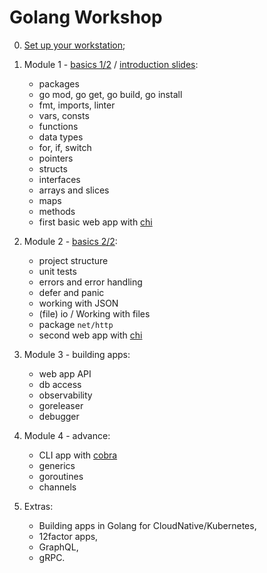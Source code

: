 # Golang Workshop

0. [Set up your workstation](00_preparation/README.md);

1. Module 1 - [basics 1/2](01_basics/basics.pdf) / [introduction slides](01_intro/slides.pdf):

   - packages
   - go mod, go get, go build, go install
   - fmt, imports, linter
   - vars, consts
   - functions
   - data types
   - for, if, switch
   - pointers
   - structs
   - interfaces
   - arrays and slices
   - maps
   - methods
   - first basic web app with [chi](https://github.com/go-chi/chi)

2. Module 2 - [basics 2/2](02_basics/basics_2.pdf):
 
   - project structure
   - unit tests
   - errors and error handling
   - defer and panic
   - working with JSON
   - (file) io / Working with files
   - package `net/http`
   - second web app with [chi](https://github.com/go-chi/chi)

3. Module 3 - building apps:

   - web app API
   - db access
   - observability
   - goreleaser
   - debugger

4. Module 4 - advance:

   - CLI app with [cobra](https://github.com/spf13/cobra)
   - generics
   - goroutines
   - channels

<!-- stdlib
ide: AC, def/usage, debug
package/dependency management
docs
benchmarking
calling remote apis
parsing cli args
logging
 -->

5. Extras:

   - Building apps in Golang for CloudNative/Kubernetes,
   - 12factor apps,
   - GraphQL,
   - gRPC.
